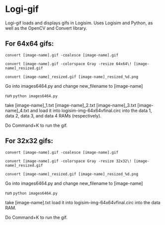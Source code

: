 Logi-gif
========

Logi-gif loads and displays gifs in Logisim. Uses Logisim and Python, as well as the OpenCV and Convert library.

## For 64x64 gifs:
<p><code>convert [image-name].gif -coalesce [image-name].gif</code></p>
<p><code>convert [image-name].gif -colorspace Gray -resize 64x64\! [image-name]_resized.gif</code></p>
<p><code>convert [image-name]_resized.gif [image-name]_resized_%d.png</code></p>
<p>Go into images6464.py and change new_filename to [image-name]</p>
<p>run <code>python images6464.py</code></p>
<p>take [image-name]_1.txt [image-name]_2.txt [image-name]_3.txt [image-name]_4.txt and load it into logisim-img-64x64vfinal.circ into the data 1, data 2, data 3, and data 4 RAMs (respectively).</p>
<p>Do Command+K to run the gif.</p>

## For 32x32 gifs:
<p><code>convert [image-name].gif -coalesce [image-name].gif</code></p>
<p><code>convert [image-name].gif -colorspace Gray -resize 32x32\! [image-name]_resized.gif</code></p>
<p><code>convert [image-name]_resized.gif [image-name]_resized_%d.png</code></p>
<p>Go into images6464.py and change new_filename to [image-name]</p>
<p>run <code>python images6464.py</code></p>
<p>take [image-name].txt load it into logisim-img-64x64vfinal.circ into the data RAM.</p>
<p>Do Command+K to run the gif.</p>

